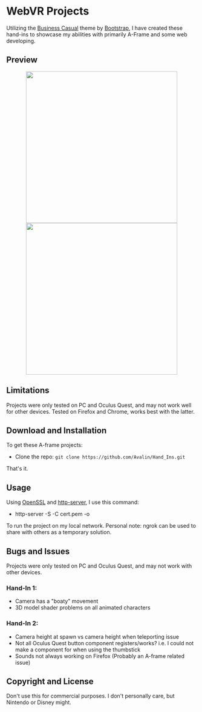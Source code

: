 # WebVR Projects

Utilizing the [Business Casual](https://startbootstrap.com/theme/business-casual/) theme by [Bootstrap](https://getbootstrap.com/), I have created these hand-ins to showcase my abilities with primarily A-Frame and some web developing.

## Preview
<p align="center">
  <img width="400" height="400" src="Hand-In-1.gif">
  <img width="400" height="400" src="Hand-In-2.gif">
</p>

## Limitations
Projects were only tested on PC and Oculus Quest, and may not work well for other devices.
Tested on Firefox and Chrome, works best with the latter.

## Download and Installation
To get these A-frame projects:

* Clone the repo: `git clone https://github.com/Avalin/Hand_Ins.git`

That's it.


## Usage
Using [OpenSSL](openssl.org) and [http-server](https://github.com/http-party/http-server), I use this command:

* http-server -S -C cert.pem -o

To run the project on my local network.
Personal note: ngrok can be used to share with others as a temporary solution.

## Bugs and Issues
Projects were only tested on PC and Oculus Quest, and may not work with other devices.

### Hand-In 1:
- Camera has a "boaty" movement
- 3D model shader problems on all animated characters

### Hand-In 2: 
- Camera height at spawn vs camera height when teleporting issue
- Not all Oculus Quest button component registers/works? i.e. I could not make a component for when using the thumbstick
- Sounds not always working on Firefox (Probably an A-frame related issue)

## Copyright and License

Don't use this for commercial purposes. I don't personally care, but Nintendo or Disney might.
